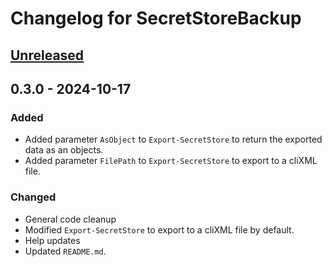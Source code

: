 # Changelog for SecretStoreBackup

## [Unreleased]

## 0.3.0 - 2024-10-17

### Added

- Added parameter `AsObject` to `Export-SecretStore` to return the exported data as an objects.
- Added parameter `FilePath` to `Export-SecretStore` to export to a cliXML file.

### Changed

- General code cleanup
- Modified `Export-SecretStore` to export to a cliXML file by default.
- Help updates
- Updated `README.md`.

[Unreleased]: https://github.com/jdhitsolutions/SecretStoreBackup/compare/v0.3.0..HEAD
